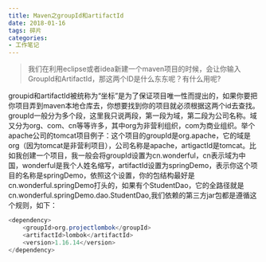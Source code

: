 ```yaml
---
title: Maven之groupId和artifactId
date: 2018-01-16
tags: 碎片
categories:
- 工作笔记
---
```

> 我们在利用eclipse或者idea新建一个maven项目的时候，会让你输入GroupId和ArtifactId，那这两个ID是什么东东呢？有什么用呢?

groupid和artifactId被统称为“坐标”是为了保证项目唯一性而提出的，如果你要把你项目弄到maven本地仓库去，你想要找到你的项目就必须根据这两个id去查找。groupId一般分为多个段，这里我只说两段，第一段为域，第二段为公司名称。<!--more-->域又分为org、com、cn等等许多，其中org为非营利组织，com为商业组织。举个apache公司的tomcat项目例子：这个项目的groupId是org.apache，它的域是org（因为tomcat是非营利项目），公司名称是apache，artigactId是tomcat。比如我创建一个项目，我一般会将groupId设置为cn.wonderful，cn表示域为中国，wonderful是我个人姓名缩写，artifactId设置为springDemo，表示你这个项目的名称是springDemo，依照这个设置，你的包结构最好是cn.wonderful.springDemo打头的，如果有个StudentDao，它的全路径就是cn.wonderful.springDemo.dao.StudentDao,我们依赖的第三方jar包都是遵循这个规则，如下：

``` java
<dependency>
	<groupId>org.projectlombok</groupId>
	<artifactId>lombok</artifactId>
	<version>1.16.14</version>
</dependency>
```


